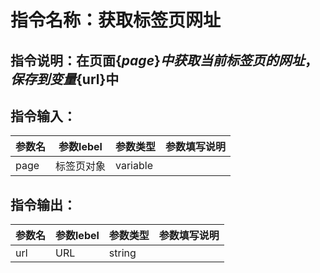 # 指令名称：获取标签页网址
## 指令说明：在页面$\{page\}中获取当前标签页的网址，保存到变量$\{url\}中
## 指令输入：

 | 参数名 | 参数lebel | 参数类型 | 参数填写说明 | 
 | ------------- | ------------- | ------------- | ------------- |
 | page | 标签页对象 | variable |  |


## 指令输出：

 | 参数名 | 参数lebel | 参数类型 | 参数填写说明 | 
 | ------------- | ------------- | ------------- | ------------- |
 | url | URL | string |  |

	